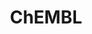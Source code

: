 ---
layout: default
bigquery: https://console.cloud.google.com/bigquery?p=patents-public-data&d=ebi_chembl&page=dataset
citation: '"The ChEMBL database in 2017." Anna Gaulton, Anne Hersey, Michał Nowotka,
  A Patrícia Bento, Jon Chambers, David Mendez, Prudence Mutowo, Francis Atkinson,
  Louisa J Bellis, Elena Cibrián-Uhalte, Mark Davies, Nathan Dedman, Anneli Karlsson,
  María Paula Magariños, John P Overington, George Papadatos, Ines Smit, Andrew R
  Leach Nucleic acids Research (2017) 45 (Database Issue), D945-D954'
contributors: European Bioinformatics Institute
cost: None
description: ChEMBL Data is a manually curated database of small molecules used in
  drug discovery, including information about existing patented drugs.
documentation: 'schema: https://www.ebi.ac.uk/chembl/db_schema


  '
last_edit: 04/05/2022, 08:50:23
location: https://console.cloud.google.com/marketplace/product/google_patents_public_datasets/chembl
maintained_by: EMBL-EBI, an outstation of European Molecular Biology Laboratory
related_publications: '

  ChEMBL: towards direct deposition of bioassay data.


  Mendez D, Gaulton A, Bento AP, Chambers J, De Veij M, Félix E, Magariños MP, Mosquera
  JF, Mutowo P, Nowotka M, Gordillo-Marañón M, Hunter F, Junco L, Mugumbate G, Rodriguez-Lopez
  M, Atkinson F, Bosc N, Radoux CJ, Segura-Cabrera A, Hersey A, Leach AR.


  — Nucleic Acids Res. 2019; 47(D1):D930-D940. doi: 10.1093/nar/gky1075

  '
schema_fields:
- assay_class_id
- domain_description
- pref_name
- molfile
- normal_range_min
- volume
- component_type
- frac_class_id
- upper_value
- homologue
- clo_id
- ddd_units
- parent_molregno
- warning_class
- rtb
- ro3_pass
- usan_substem
- molecule_type
- helm_notation
- first_approval
- subgroup
- assay_type
- withdrawn_country
- direct_interaction
- alert_name
- confidence_score
- topical
- potential_duplicate
- previous_company
- pathway_key
- authors
- last_active
- journal
- met_conversion
- activity_comment
- prod_pat_id
- tbl
- compsyn_id
- abstract
- publication_number
- ref_url
- mechanism_of_action
- withdrawn_class
- hrac_code
- name
- start_position
- drug_product_flag
- level1_description
- path
- entity_id
- standard_flag
- level4
- cell_source_tissue
- assay_source
- frac_code
- parenteral
- assay_id
- route
- relationship_desc
- level3_description
- class_type
- warnref_id
- inorganic_flag
- hbd_lipinski
- site_residues
- who_name
- cell_source_organism
- last_page
- efo_term
- synonyms
- ad_type
- product_id
- availability_type
- parameter_type
- level5
- enzyme_name
- ridx
- mechanism_comment
- protclasssyn_id
- parameter_value
- comp_class_id
- domain_id
- full_mwt
- protein_class_id
- heavy_atoms
- l3
- applicant_full_name
- doc_type
- source
- withdrawn_reason
- issue
- drugind_id
- as_id
- pchembl_value
- published_relation
- cell_description
- mw_freebase
- parent_go_id
- uo_units
- warning_country
- oc_id
- assay_organism
- structure_type
- parent_id
- company
- assay_tissue
- standard_inchi
- molsyn_id
- cidx
- target_type
- chebi_par_id
- domain_type
- stem_class
- db_source
- warning_year
- max_phase_for_ind
- assay_tax_id
- activity_count
- molecular_mechanism
- comp_go_id
- alert_set_id
- stem
- tax_id
- qudt_units
- formulation_id
- class_level
- aromatic_rings
- co_stem_id
- data_validity_comment
- nda_type
- standard_units
- hbd
- trade_name
- end_position
- approval_date
- disease_efficacy
- related_tid
- isoform
- patent_use_code
- ddd_value
- sequence_md5sum
- domain_name
- aidx
- l5
- action_type
- who_extra
- sei
- substrate_record_id
- protein_class_desc
- version
- indication_class
- tissue_id
- bto_id
- standard_inchi_key
- mc_target_name
- result_flag
- source_domain_id
- cpd_str_alert_id
- mutation
- mol_atc_id
- natural_product
- assay_strain
- major_class
- acd_logd
- level2_description
- ap_id
- met_comment
- mc_target_accession
- mol_hrac_id
- ddd_comment
- set_name
- ref_id
- molregno
- assay_cell_type
- stat
- cx_most_bpka
- standard_relation
- res_stem_id
- submission_date
- active_molregno
- ddd_id
- cx_most_apka
- irac_code
- job_id
- curated_by
- psa
- withdrawn_flag
- priority
- src_id
- std_act_id
- canonical_smiles
- compound_key
- standard_value
- met_id
- warning_description
- hrac_class_id
- ref_type
- doc_id
- qed_weighted
- l2
- smarts
- bao_format
- mc_organism
- drug_substance_flag
- chirality
- l7
- title
- level2
- relationship
- dosed_ingredient
- acd_logp
- relationship_type
- cell_source_tax_id
- chembl_id
- relation
- actsm_id
- num_lipinski_ro5_violations
- bei
- sitecomp_id
- normal_range_max
- mecref_id
- annotation
- compound_name
- metabolite_record_id
- acd_most_bpka
- cell_name
- src_description
- l1
- acd_most_apka
- cx_logd
- assay_category
- max_phase
- rgid
- caloha_id
- component_synonym
- cx_logp
- creation_date
- entity_type
- src_compound_id
- innovator_company
- accession
- organism
- mol_frac_id
- atc_code
- country
- compd_id
- go_id
- syn_type
- mc_target_type
- src_short_name
- standard_type
- parent_type
- predbind_id
- research_stem
- value
- strength
- usan_stem_id
- orig_description
- cell_id
- year
- num_ro5_violations
- hba_lipinski
- efo_id
- short_name
- assay_test_type
- assay_desc
- prodrug
- target_desc
- withdrawn_year
- lle
- published_value
- src_assay_id
- dosage_form
- level3
- mw_monoisotopic
- alert_id
- text_value
- label
- standard_text_value
- standard_upper_value
- type
- le
- warning_id
- species_group_flag
- published_units
- pathway_id
- l4
- definition
- comments
- indref_id
- first_in_class
- updated_on
- cl_lincs_id
- assay_param_id
- therapeutic_flag
- uberon_id
- enzyme_tid
- log_id
- l6
- idx
- selectivity_comment
- confidence
- patent_expire_date
- db_version
- hba
- mesh_id
- toid
- delist_flag
- tid
- protein_class_synonym
- updated_by
- num_alerts
- published_type
- site_id
- level4_description
- activity_id
- usan_stem_definition
- level1
- target_mapping
- l8
- polymer_flag
- status
- active_ingredient
- mec_id
- binding_site_comment
- record_id
- units
- drug_record_id
- bao_id
- variant_id
- description
- targcomp_id
- site_name
- assay_subcellular_fraction
- prediction_method
- irac_class_id
- ingredient
- smid
- cell_ontology_id
- ddd_admr
- mol_irac_id
- curation_comment
- full_molformula
- warning_type
- tid_fixed
- black_box_warning
- aspect
- usan_stem
- ass_cls_map_id
- usan_year
- alogp
- pubmed_id
- oral
- first_page
- sequence
- molecular_species
- patent_id
- downgraded
- mc_tax_id
- patent_no
- doi
- mesh_heading
- cellosaurus_id
- targrel_id
- component_id
- bao_endpoint
- biocomp_id
- metref_id
shortname: chembl
tags:
- biotechnology
- health
- chemical
- bioinformatics
- medical
terms_of_use: CC BY-SA 3.0
title: ChEMBL
uuid: e232a192-965c-4ec9-904c-155b6dfe56c5
---